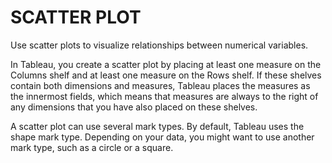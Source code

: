 # SCATTER PLOT

Use scatter plots to visualize relationships between numerical variables.

 In Tableau, you create a scatter plot by placing at least one measure on the Columns shelf and at least one measure on the Rows shelf. If these shelves contain both dimensions and measures, Tableau places the measures as the innermost fields, which means that measures are always to the right of any dimensions that you have also placed on these shelves.

 A scatter plot can use several mark types. By default, Tableau uses the shape mark type. Depending on your data, you might want to use another mark type, such as a circle or a square. 



